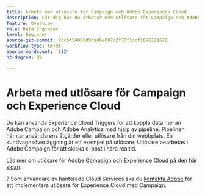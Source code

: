 ```yaml
---
title: Arbeta med utlösare för Campaign och Adobe Experience Cloud
description: Lär dig hur du arbetar med utlösare för Campaign och Adobe Experience Cloud
feature: Overview
role: Data Engineer
level: Beginner
source-git-commit: 2dc5f54065d9dad6e007a2f70f1ccf1696121628
workflow-type: tm+mt
source-wordcount: '112'
ht-degree: 0%

---
```


# Arbeta med utlösare för Campaign och Experience Cloud

Du kan använda Experience Cloud Triggers för att koppla data mellan Adobe Campaign och Adobe Analytics med hjälp av pipeline. Pipelinen hämtar användarens åtgärder eller utlösare från din webbplats. En kundvagnsöverläggning är ett exempel på utlösare. Utlösare bearbetas i Adobe Campaign för att skicka e-post i nära realtid.

Läs mer om utlösare för Adobe Campaign och Experience Cloud på [den här sidan](https://experienceleague.adobe.com/docs/campaign-classic/using/integrating-with-adobe-experience-cloud/experience-triggers/about-triggers.html?lang=en).

?  Som användare av hanterade Cloud Services ska du [kontakta Adobe](../start/campaign-faq.md#support) för att implementera utlösare för Experience Cloud med Campaign.
